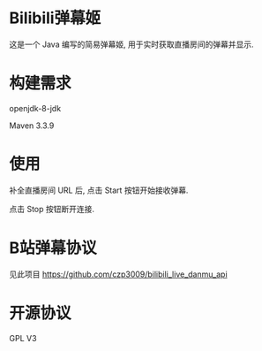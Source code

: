 # Bilibili弹幕姬
这是一个 Java 编写的简易弹幕姬, 用于实时获取直播房间的弹幕并显示.

# 构建需求
openjdk-8-jdk

Maven 3.3.9

# 使用
补全直播房间 URL 后, 点击 Start 按钮开始接收弹幕.

点击 Stop 按钮断开连接.

# B站弹幕协议
见此项目 https://github.com/czp3009/bilibili_live_danmu_api

# 开源协议
GPL V3
